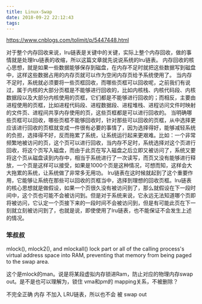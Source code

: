 ```yaml
---
title: Linux-Swap
date: 2018-09-22 22:12:43
tags:
---
```



https://www.cnblogs.com/tolimit/p/5447448.html


对于整个内存回收来说，lru链表是关键中的关键，实际上整个内存回收，做的事情就是处理lru链表的收缩，所以这篇文章就先说说系统的lru链表。
内存回收的核心思想，就是如果一些数据能够保存到磁盘，在内存不足时就把这些数据写到磁盘中，这样这些数据占用的内存页就可以作为空闲内存页给予系统使用了。
当内存不足时，系统就必须要将一些页框回收，而哪些页框可以回收呢，之前我们有说过，属于内核的大部分页框是不能够进行回收的，比如内核栈、内核代码段、内核数据段以及大部分内核使用的页框，它们都是不能够进行回收的；而相反，主要由进程使用的页框，比如进程代码段、进程数据段、进程堆栈、进程访问文件时映射的文件页、进程间共享内存使用的页，这些页框都是可以进行回收的。
当明确哪些页框可以回收，哪些页框不能够回收时，针对那些可以回收的页框，从中选择更应该进行回收的页框就变成一件很有必要的事情了，因为选择得好，能够减轻系统的负担，选择得不好，反而拖累了系统，让系统运行起来更艰难。比如：一个非常频繁地被访问的页，这个页可以进行回收，当内存不足时，系统选择对这个页进行回收，将这个页写入磁盘，而由于此页在写入磁盘之后立即又被访问了，系统又要将这个页从磁盘读到内存中，相当于系统进行了一次读写，而页又没有能够进行释放，一个页是这样可以接受，如果是1000个页是这种情况，可想而知，这样会大大拖累的系统，让系统做了非常多无用功。
lru链表在这时候就起到了这个重要作用，它能够让系统在那些可以回收的页框当中，选择到理想的回收页框。lru链表的核心思想就是做假设，如果一个页很久没有被访问到了，那么就假设在下一段时间中，这个页也可能不会被访问到。但是对于系统来说，它永远无法知道哪个页即将被访问，它认定一个页接下来的一段时间不会被访问到，但是有可能此页在下一刻就立刻被访问到了，也就是说，即使使用了lru链表，也不能保证不会发生上述的情况。

### 笨叔叔
mlock(), mlock2(), and mlockall() lock part or all of the calling
process's virtual address space into RAM, preventing that memory from
being paged to the swap area.

这个是mlock的man。说是将某段虚拟内存锁进Ram，防止对应的物理内存swap out。是不是也可以理解为，锁住 vma和pm的 mapping关系，不被删除？

不完全正确
内存 不加入 LRU链表，所以也不会 被 swap out